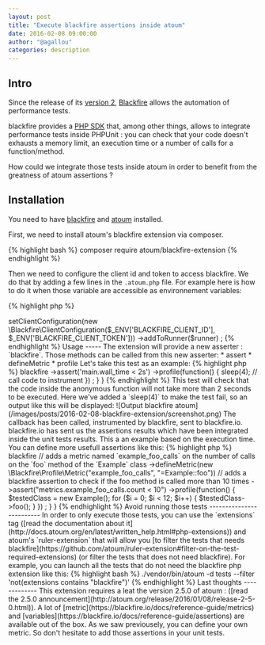 ```yaml
---
layout: post
title: "Execute blackfire assertions inside atoum"
date: 2016-02-08 09:00:00
author: "@agallou"
categories: description
---
```


Intro
-----

Since the release of its [version 2](http://blog.blackfire.io/blackfire-v2-0-automate-performance-testing.html), [Blackfire](blackfire.io) allows the automation of performance tests.

blackfire provides a [PHP SDK](https://blackfire.io/docs/reference-guide/php-sdk) that, among other things, allows to integrate performance tests inside PHPUnit : you can check that your code doesn't exhausts a memory limit, an execution time or a number of calls for a function/method.

How could we integrate those tests inside atoum in order to benefit from the greatness of atoum assertions ?

Installation
------------

You need to have [blackfire](https://blackfire.io/docs/up-and-running/installation) and [atoum](http://docs.atoum.org/en/latest/getting_started.html#installation) installed.

First, we need to install atoum's blackfire extension via composer.

{% highlight bash %}
composer require atoum/blackfire-extension
{% endhighlight %}

Then we need to configure the client id and token to access blackfire. We do that by adding a few lines in the `.atoum.php` file. For example here is how to do it when those variable are accessible as environnement variables: 

{% highlight php %}
<?php

$extension = new mageekguy\atoum\blackfire\extension();
$extension
    ->setClientConfiguration(new \Blackfire\ClientConfiguration($_ENV['BLACKFIRE_CLIENT_ID'], $_ENV['BLACKFIRE_CLIENT_TOKEN']))
    ->addToRunner($runner)
;
{% endhighlight %}

Usage
-----

The extension will provide a new asserter : `blackfire`.

Those methods can be called from this new asserter: 

* assert
* defineMetric
* profile

Let's take this test as an example:

{% highlight php %}
<?php

namespace Tests\Units;

use Example as TestedClass;

use atoum;

class Example extends atoum
{
    public function testExemple()
    {
        $this
            ->blackfire
                ->assert('main.wall_time < 2s')
                ->profile(function() {
                    sleep(4);
                    // call code to instrument
                })
        ;
    }
}

{% endhighlight %}

This test will check that the code inside the anonymous function will not take more than 2 seconds to be executed.

Here we've added a `sleep(4)` to make the test fail, so an output like this will be displayed:

![Output blackfire atoum](/images/posts/2016-02-08-blackfire-extension/screenshot.png)

The callback has been called, instrumented by blackfire, sent to blackfire.io. blackfire.io has sent us the assertions results which have been integrated inside the unit tests results.

This a an example based on the execution time. You can define more usefull assertions like this:

{% highlight php %}
<?php

namespace Tests\Units;

use Example as TestedClass;

use atoum;

class Example extends atoum
{
    public function testExemple()
    {
        $this
            ->blackfire
                // adds a metric named `example_foo_calls` on the number of calls on the `foo` method of the `Example` class
                ->defineMetric(new \Blackfire\Profile\Metric("example_foo_calls", "=Example::foo"))

                // adds a blackfire assertion to check if the foo method is called more than 10 times
                ->assert("metrics.example_foo_calls.count < 10")

                ->profile(function() {
                    $testedClass = new Example();
                    for ($i = 0; $i < 12; $i++) {
                        $testedClass->foo();
                    }
                })
        ;
    }
}

{% endhighlight %}


Avoid running those tests
-------------------------

In order to only execute those tests, you can use the `extensions` tag ([read the documentation about it](http://docs.atoum.org/en/latest/written_help.html#php-extensions)) and atoum's `ruler-extension` that will allow you [to filter the tests that needs blackfire](https://github.com/atoum/ruler-extension#filter-on-the-test-required-extensions) (or filter the tests that does not need blackfire).

For example, you can launch all the tests that do not need the blackfire php extension like this:

{% highlight bash %}
./vendor/bin/atoum -d tests --filter 'not(extensions contains "blackfire")'
{% endhighlight %}


Last thoughts
-------------

This extension requires a leat the version 2.5.0 of atoum : ([read the 2.5.0 announcement](http://atoum.org/release/2016/01/08/release-2-5-0.html)).

A lot of [metric](https://blackfire.io/docs/reference-guide/metrics) and [variables](https://blackfire.io/docs/reference-guide/assertions) are available out of the box. As we saw previousely, you can define your own metric. So don't hesitate to add those assertions in your unit tests.

